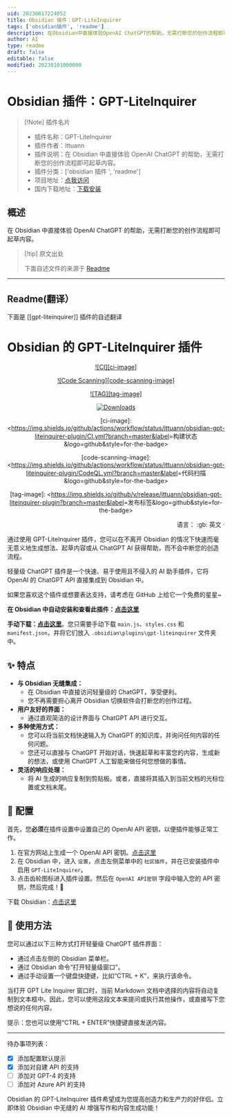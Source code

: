 ```yaml
---
uid: 20230817224052
title: Obsidian 插件：GPT-LiteInquirer
tags: ['obsidian插件', 'readme']
description: 在Obsidian中直接体验OpenAI ChatGPT的帮助，无需打断您的创作流程即可起草内容。
author: AI
type: readme
draft: false
editable: false
modified: 20230101000000
---
```


# Obsidian 插件：GPT-LiteInquirer

> [!Note] 插件名片
> - 插件名称：GPT-LiteInquirer
> - 插件作者：ittuann
> - 插件说明：在 Obsidian 中直接体验 OpenAI ChatGPT 的帮助，无需打断您的创作流程即可起草内容。
> - 插件分类：['obsidian 插件 ', 'readme']
> - 项目地址：[点我访问](https://github.com/ittuann/obsidian-gpt-liteinquirer-plugin)
> - 国内下载地址：[下载安装](https://pkmer.cn/products/plugin/pluginMarket/?gpt-liteinquirer)

## 概述

在 Obsidian 中直接体验 OpenAI ChatGPT 的帮助，无需打断您的创作流程即可起草内容。

> [!tip] 原文出处
>
>下面自述文件的来源于 [Readme](https://ghproxy.net/https://raw.githubusercontent.com/ittuann/obsidian-gpt-liteinquirer-plugin/master/README.md)

---

## Readme(翻译）

下面是 [[gpt-liteinquirer]] 插件的自述翻译

# Obsidian 的 GPT-LiteInquirer 插件

<div align="center">

[![CI][ci-image]][ci-url]

[![Code Scanning][code-scanning-image]][code-scanning-url]

[![TAG][tag-image]][tag-url]

[![Downloads][downloads-image]][downloads-url]

[ci-image]: <<https://img.shields.io/github/actions/workflow/status/ittuann/obsidian-gpt-liteinquirer-plugin/CI.yml?branch=master&label>=构建状态&logo=github&style=for-the-badge>

[ci-url]: <https://github.com/ittuann/obsidian-gpt-liteinquirer-plugin>

[code-scanning-image]: <<https://img.shields.io/github/actions/workflow/status/ittuann/obsidian-gpt-liteinquirer-plugin/CodeQL.yml?branch=master&label>=代码扫描&logo=github&style=for-the-badge>

[code-scanning-url]: <https://github.com/ittuann/obsidian-gpt-liteinquirer-plugin>

[tag-image]: <<https://img.shields.io/github/v/release/ittuann/obsidian-gpt-liteinquirer-plugin?branch=master&label>=发布标签&logo=github&style=for-the-badge>

[tag-url]: <https://github.com/ittuann/obsidian-gpt-liteinquirer-plugin/releases/latest>

[downloads-image]: <https://img.shields.io/github/downloads/ittuann/obsidian-gpt-liteinquirer-plugin/total?logo=github&style=for-the-badge>

[downloads-url]: <https://github.com/ittuann/obsidian-gpt-liteinquirer-plugin/releases/latest>

</div>

<div align="right">
语言：
:gb: 英文</a> ·

</div>

通过使用 GPT-LiteInquirer 插件，您可以在不离开 Obsidian 的情况下快速而毫无意义地生成想法、起草内容或从 ChatGPT AI 获得帮助，而不会中断您的创造流程。

轻量级 ChatGPT 插件是一个快速、易于使用且不侵入的 AI 助手插件，它将 OpenAI 的 ChatGPT API 直接集成到 Obsidian 中。

如果您喜欢这个插件或想要表达支持，请考虑在 GitHub 上给它一个免费的星星~

**在 Obsidian 中自动安装和查看此插件：[点击这里](https://obsidian.md/plugins?id=gpt-liteinquirer)**

**手动下载：[点击这里](https://github.com/ittuann/obsidian-gpt-liteinquirer-plugin/releases/latest)**。您只需要手动下载 `main.js`、`styles.css` 和 `manifest.json`，并将它们放入 `.obsidian\plugins\gpt-liteinquirer` 文件夹中。

## ✨ 特点

- **与 Obsidian 无缝集成：**
    - 在 Obsidian 中直接访问轻量级的 ChatGPT，享受便利。
    - 您不再需要担心离开 Obsidian 切换软件会打断您的创作过程。
- **用户友好的界面：**
    - 通过直观简洁的设计界面与 ChatGPT API 进行交互。
- **多种使用方式：**
    - 您可以将当前文档快速输入为 ChatGPT 的知识库，并询问任何内容的任何问题。
    - 您还可以直接与 ChatGPT 开始对话，快速起草和丰富您的内容，生成新的想法，或使用 ChatGPT 人工智能来做任何您想做的事情。
- **灵活的响应处理：**
    - 将 AI 生成的响应复制到剪贴板。或者，直接将其插入到当前文档的光标位置或文档末尾。

## 🧩 配置

首先，您**必须**在插件设置中设置自己的 OpenAI API 密钥，以便插件能够正常工作。

1. 在官方网站上生成一个 OpenAI API 密钥。[点击这里](https://beta.openai.com/account/api-keys)
2. 在 Obsidian 中，进入 `设置`，点击左侧菜单中的 `社区插件`，并在已安装插件中启用 `GPT-LiteInquirer`。
3. 点击齿轮图标进入插件设置。然后在 `OpenAI API密钥` 字段中输入您的 API 密钥，然后完成！🎉

下载 Obsidian：[点击这里](https://www.obsidian.md/)

## 📝 使用方法

您可以通过以下三种方式打开轻量级 ChatGPT 插件界面：

- 通过点击左侧的 Obsidian 菜单栏。
- 通过 Obsidian 命令“打开轻量级窗口”。
- 通过手动设置一个键盘快捷键，比如“CTRL + K”，来执行该命令。

当打开 GPT Lite Inquirer 窗口时，当前 Markdown 文档中选择的内容将自动复制到文本框中。因此，您可以使用这段文本来提问或执行其他操作，或直接写下您想说的任何内容。

提示：您也可以使用“CTRL + ENTER”快捷键直接发送内容。

---

待办事项列表：

- [x] 添加配置默认提示
- [x] 添加对自建 API 的支持
- [ ] 添加对 GPT-4 的支持
- [ ] 添加对 Azure API 的支持

Obsidian 的 GPT-LiteInquirer 插件希望成为您提高创造力和生产力的好伴侣。立即体验 Obsidian 中无缝的 AI 增强写作和内容生成功能！
